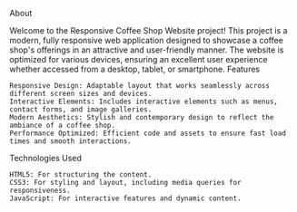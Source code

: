 About

Welcome to the Responsive Coffee Shop Website project! This project is a modern, fully responsive web application designed to showcase a coffee shop's offerings in an attractive and user-friendly manner. The website is optimized for various devices, ensuring an excellent user experience whether accessed from a desktop, tablet, or smartphone.
Features

    Responsive Design: Adaptable layout that works seamlessly across different screen sizes and devices.
    Interactive Elements: Includes interactive elements such as menus, contact forms, and image galleries.
    Modern Aesthetics: Stylish and contemporary design to reflect the ambiance of a coffee shop.
    Performance Optimized: Efficient code and assets to ensure fast load times and smooth interactions.

Technologies Used

    HTML5: For structuring the content.
    CSS3: For styling and layout, including media queries for responsiveness.
    JavaScript: For interactive features and dynamic content.
